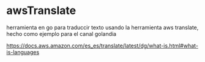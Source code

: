# awsTranslate
herramienta en go para traduccir texto usando la herramienta aws translate, hecho como ejemplo para el canal golandia



https://docs.aws.amazon.com/es_es/translate/latest/dg/what-is.html#what-is-languages